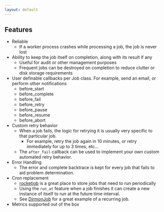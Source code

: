 ```yaml
---
layout: default
---
```


## Features

* Reliable
    * If a worker process crashes while processing a job, the job is never lost
* Ability to keep the job itself on completion, along with its result if any
    * Useful for audit or other management purposes
    * Frequent jobs can be destroyed on completion to reduce clutter or disk storage requirements
* User definable callbacks per Job class. For example, send an email, or perform other notifications
    * before_start
    * before_complete
    * before_fail
    * before_retry
    * before_pause
    * before_resume
    * before_abort
* Custom retry behavior
    * When a job fails, the logic for retrying it is usually very specific to that
      particular job.
        * For example, retry the job again in 10 minutes, or retry immediately
          for up to 3 times, etc...
    * The `after_fail` callback can be used to implement your own custom automated
      retry behavior.
* Error Handling
    * The error and complete backtrace is kept for every job that fails to aid problem
      determination.
* Cron replacement
    * [rocketjob][0] is a great place to store jobs that need to run periodically
    * Using the `run_at` feature when a job finishes it can create a new instance
      of itself to run at the future time interval.
    * See [DirmonJob](https://github.com/rocketjob/rocketjob/blob/master/lib/rocket_job/jobs/dirmon_job.rb) for a great example of a recurring job.
* Metrics supported out of the box

[0]: http://rocketjob.io
[1]: https://github.com/rocketjob/rocketjob_mission_control
